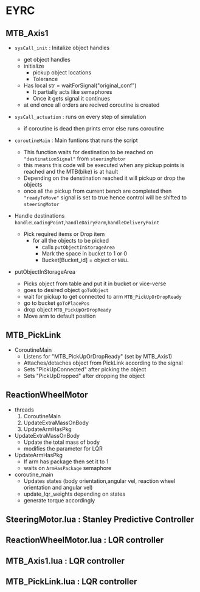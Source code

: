 # EYRC

## MTB_Axis1

- `sysCall_init` : Initalize object handles
    - get object handles
    - initialize 
        - pickup object locations
        - Tolerance
    - Has local str = waitForSignal("original_conf")
        - It partially acts like semaphores
        - Once it gets signal it continues
    - at end once all orders are recived coroutine is created

- `sysCall_actuation` : runs on every step of simulation
    - if coroutine is dead then prints error else runs coroutine

- `coroutineMain` : Main funtions that runs the script
    - This function waits for destination to be reached on `"destinationSignal"` from `steeringMotor` 
    - this means this code will be executed when any pickup points is reached and the MTB(bike) is at hault
    - Depending on the denstination reached it will pickup or drop the objects
    - once all the pickup from current bench are completed then `"readyToMove"` signal is set to true hence control will be shifted to `steeringMotor`

- Handle destinations `handleLoadingPoint`,`handleDairyFarm`,`handleDeliveryPoint`
    - Pick required items or  Drop item
        - for all the objects to be picked
            - calls `putObjectInStorageArea` 
            - Mark the space in bucket to 1 or 0  
            - Bucket[Bucket_id] = object or `NULL`

- putObjectInStorageArea
    - Picks object from table and put it in bucket or vice-verse
    - goes to desired object `goToObject`
    - wait for pickup to get connected to arm `MTB_PickUpOrDropReady`
    - go to bucket `goToPlacePos`
    - drop object `MTB_PickUpOrDropReady`
    - Move arm to default position

## MTB_PickLink
- CoroutineMain
    - Listens for "MTB_PickUpOrDropReady" (set by MTB_Axis1)
    - Attaches/detaches object from PickLink according to the signal
    - Sets "PickUpConnected" after picking the object
    - Sets "PickUpDropped" after dropping the object

## ReactionWheelMotor
- threads
	1. CoroutineMain 
	2. UpdateExtraMassOnBody
	3. UpdateArmHasPkg 
- UpdateExtraMassOnBody
    - Update the total mass of body
    - modifies the parameter for LQR
- UpdateArmHasPkg
    - If arm has package then set it to 1
    - waits on `ArmHasPackage` semaphore
- coroutine_main
    - Updates states (body orientation,angular vel, reaction wheel orientation and angular vel)
    - update_lqr_weights depending on states
    - generate torque accordingly




<h2> SteeringMotor.lua : Stanley Predictive Controller  </h2>
<h2> ReactionWheelMotor.lua : LQR controller </h2>
<h2> MTB_Axis1.lua : LQR controller  </h2>
<h2> MTB_PickLink.lua : LQR controller  </h2>

